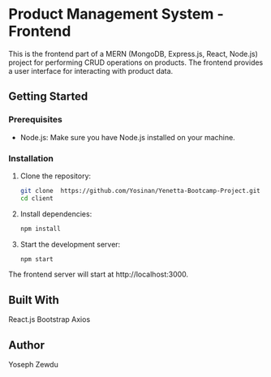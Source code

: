 # Product Management System - Frontend


This is the frontend part of a MERN (MongoDB, Express.js, React, Node.js) project for performing CRUD operations on products. The frontend provides a user interface for interacting with product data.

## Getting Started

### Prerequisites

- Node.js: Make sure you have Node.js installed on your machine.

### Installation

1. Clone the repository:

   ```bash
   git clone  https://github.com/Yosinan/Yenetta-Bootcamp-Project.git
   cd client

    ```

2. Install dependencies:

    ```bash
    npm install
    ```

3. Start the development server:
    
     ```bash
    npm start

    ```
    
The frontend server will start at http://localhost:3000.

## Built With
React.js
Bootstrap
Axios

## Author
Yoseph Zewdu

